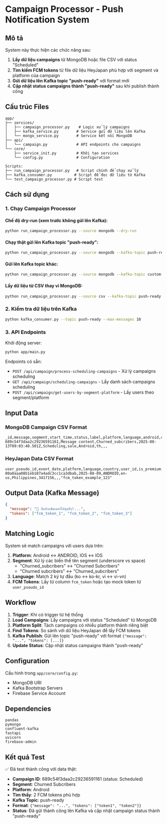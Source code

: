 # Campaign Processor - Push Notification System

## Mô tả

System này thực hiện các chức năng sau:

1. **Lấy dữ liệu campaigns** từ MongoDB hoặc file CSV với status "Scheduled"
2. **Tìm kiếm FCM tokens** từ file dữ liệu HeyJapan phù hợp với segment và platform của campaign
3. **Gửi dữ liệu lên Kafka topic "push-ready"** với format mới
4. **Cập nhật status campaigns thành "push-ready"** sau khi publish thành công

## Cấu trúc Files

```
app/
├── services/
│   ├── campaign_processor.py    # Logic xử lý campaigns
│   ├── kafka_service.py        # Service gửi dữ liệu lên Kafka
│   └── mongo_service.py        # Service kết nối MongoDB
├── api/
│   └── campaign.py             # API endpoints cho campaigns
└── core/
    ├── service_init.py         # Khởi tạo services
    └── config.py               # Configuration

Scripts:
├── run_campaign_processor.py   # Script chính để chạy xử lý
├── kafka_consumer.py          # Script để đọc dữ liệu từ Kafka
└── test_campaign_processor.py # Script test
```

## Cách sử dụng

### 1. Chạy Campaign Processor

#### Chế độ dry-run (xem trước không gửi lên Kafka):
```bash
python run_campaign_processor.py --source mongodb --dry-run
```

#### Chạy thật gửi lên Kafka topic "push-ready":
```bash
python run_campaign_processor.py --source mongodb --kafka-topic push-ready
```

#### Gửi lên Kafka topic khác:
```bash
python run_campaign_processor.py --source mongodb --kafka-topic custom-topic
```

#### Lấy dữ liệu từ CSV thay vì MongoDB:
```bash
python run_campaign_processor.py --source csv --kafka-topic push-ready
```

### 2. Kiểm tra dữ liệu trên Kafka

```bash
python kafka_consumer.py --topic push-ready --max-messages 10
```

### 3. API Endpoints

Khởi động server:
```bash
python app/main.py
```

Endpoints có sẵn:
- `POST /api/campaign/process-scheduling-campaigns` - Xử lý campaigns scheduling
- `GET /api/campaign/scheduling-campaigns` - Lấy danh sách campaigns scheduling  
- `POST /api/campaign/get-users-by-segment-platform` - Lấy users theo segment/platform

## Input Data

### MongoDB Campaign CSV Format
```csv
_id,message,segment,start_time,status,label,platform,language,android,country,ios
689c54f3daa2c29236591161,Message content,Churned_subcribers,2025-08-13T09:03:40.501Z,Scheduling,sale,Android,th,,,
```

### HeyJapan Data CSV Format  
```csv
user_pseudo_id,event_date,platform,language,country,user_id,is_premium,segment,fcm_token
00a0aaa08b1eb107a4adc3cc1ca3dbab,2025-08-09,ANDROID,en-us,Philippines,3417156,,,"fcm_token_example_123"
```

## Output Data (Kafka Message)

```json
{
  "message": "🎯 ปิดท้ายซัมเมอร์ให้สุดปัง!...",
  "tokens": ["fcm_token_1", "fcm_token_2", "fcm_token_3"]
}
```

## Matching Logic

System sẽ match campaigns với users dựa trên:

1. **Platform**: Android ↔ ANDROID, IOS ↔ IOS
2. **Segment**: Xử lý các biến thể tên segment (underscore vs space)
   - "Churned_subcribers" ↔ "Churned Subcribers"
   - "Churned subcribers" ↔ "Churned_subcribers"
3. **Language**: Match 2 ký tự đầu (ko ↔ ko-kr, vi ↔ vi-vn)
4. **FCM Tokens**: Lấy từ column `fcm_token` hoặc tạo mock token từ `user_pseudo_id`

## Workflow

1. **Trigger**: Khi có trigger từ hệ thống
2. **Load Campaigns**: Lấy campaigns với status "Scheduled" từ MongoDB
3. **Platform Split**: Tách campaigns có nhiều platform thành riêng biệt  
4. **Find Tokens**: So sánh với dữ liệu HeyJapan để lấy FCM tokens
5. **Kafka Publish**: Gửi lên topic "push-ready" với format `{"message": "...", "tokens": [...]}`
6. **Update Status**: Cập nhật status campaigns thành "push-ready"

## Configuration

Cấu hình trong `app/core/config.py`:
- MongoDB URI
- Kafka Bootstrap Servers  
- Firebase Service Account

## Dependencies

```
pandas
pymongo
confluent-kafka
fastapi
uvicorn
firebase-admin
```

## Kết quả Test

✅ Đã test thành công với data thật:
- **Campaign ID**: 689c54f3daa2c29236591161 (status: Scheduled)
- **Segment**: Churned Subcribers  
- **Platform**: Android
- **Tìm thấy**: 2 FCM tokens phù hợp
- **Kafka Topic**: push-ready
- **Format**: `{"message": "...", "tokens": ["token1", "token2"]}`
- **Status**: Đã gửi thành công lên Kafka và cập nhật campaign status thành "push-ready"
